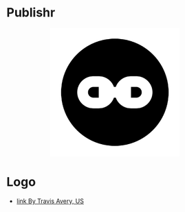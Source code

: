 # Publishr

<p align="center">
  <a href="https://github.com/PackagrIO/docs">
  <img width="300" alt="portfolio_view" src="https://github.com/PackagrIO/publishr/raw/master/images/publishr.png">
  </a>
</p>

# Logo

- [link By Travis Avery, US](https://thenounproject.com/travisavery/collection/ui-ux-circles-solid/?i=2453722)

